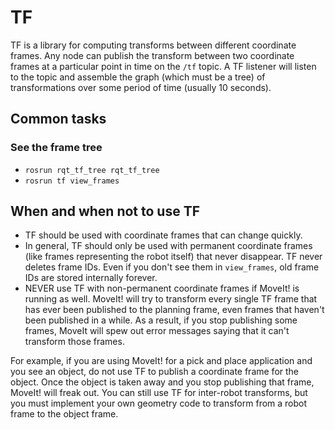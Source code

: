 # TF

TF is a library for computing transforms between different coordinate frames.
Any node can publish the transform between two coordinate frames at a particular point in time on the `/tf` topic.
A TF listener will listen to the topic and assemble the graph (which must be a tree) of transformations over some period of time (usually 10 seconds).

## Common tasks
### See the frame tree
- `rosrun rqt_tf_tree rqt_tf_tree`
- `rosrun tf view_frames`

## When and when not to use TF
- TF should be used with coordinate frames that can change quickly.
- In general, TF should only be used with permanent coordinate frames (like frames representing the robot itself) that never disappear.
  TF never deletes frame IDs.
  Even if you don't see them in `view_frames`, old frame IDs are stored internally forever.
- NEVER use TF with non-permanent coordinate frames if MoveIt! is running as well.
  MoveIt! will try to transform every single TF frame that has ever been published to the planning frame, even frames that haven't been published in a while.
  As a result, if you stop publishing some frames, MoveIt will spew out error messages saying that it can't transform those frames.
  
For example, if you are using MoveIt! for a pick and place application and you see an object, do not use TF to publish a coordinate frame for the object.
Once the object is taken away and you stop publishing that frame, MoveIt! will freak out.
You can still use TF for inter-robot transforms, but you must implement your own geometry code to transform from a robot frame to the object frame.
